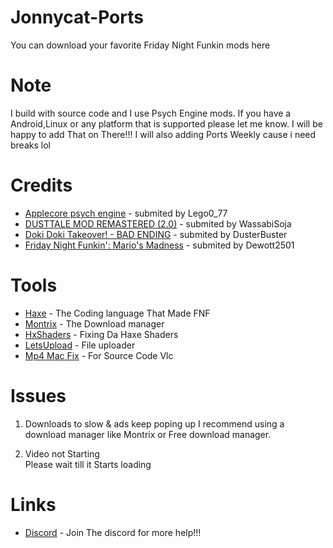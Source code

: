 # Jonnycat-Ports
You can download your favorite Friday Night Funkin mods here 
  
# Note  
I build with source code and I use Psych Engine mods. If you have a Android,Linux or any platform that is supported please let me know. 
I will be happy to add That on There!!! I will also adding Ports Weekly cause i need breaks lol

# Credits 
- [Applecore psych engine](https://gamebanana.com/mods/344049) -  submited by Lego0_77 
- [DUSTTALE MOD REMASTERED (2.0)](https://gamebanana.com/mods/287084) -  submited by WassabiSoja 
- [Doki Doki Takeover! - BAD ENDING](https://gamebanana.com/mods/386603) -  submited by DusterBuster 
- [Friday Night Funkin': Mario's Madness](https://gamebanana.com/mods/359554) -  submited by Dewott2501
 
# Tools  
 
- [Haxe](https://haxe.org/download/) -  The Coding language That Made FNF 
- [Montrix](https://motrix.app) -  The Download manager
- [HxShaders](https://github.com/ItsyourboyJonnycat/HxShaders) -  Fixing Da Haxe Shaders
- [LetsUpload](https://letsupload.cc) -  File uploader 
- [Mp4 Mac Fix](https://github.com/BushTrain460615/MP4-Handler-mac-fix) -  For Source Code Vlc

# Issues 
 
 1. Downloads to slow & ads keep poping up 
 I recommend using a download manager like Montrix or Free download manager. 
 
 2. Video not Starting  
 Please wait till it Starts loading
 
 # Links 
 - [Discord](https://discord.gg/qchFYzZJKu) -  Join The discord for more help!!!

